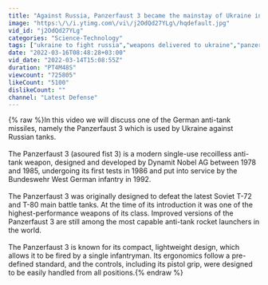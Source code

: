 ```yaml
---
title: "Against Russia, Panzerfaust 3 became the mainstay of Ukraine in addition to NLAW and Javelin"
image: "https:\/\/i.ytimg.com\/vi\/j2OdQd27YLg\/hqdefault.jpg"
vid_id: "j2OdQd27YLg"
categories: "Science-Technology"
tags: ["ukraine to fight russia","weapons delivered to ukraine","panzerfaust 3"]
date: "2022-03-16T08:48:28+03:00"
vid_date: "2022-03-14T15:08:55Z"
duration: "PT4M48S"
viewcount: "725805"
likeCount: "5100"
dislikeCount: ""
channel: "Latest Defense"
---
```

{% raw %}In this video we will discuss one of the German anti-tank missiles, namely the Panzerfaust 3 which is used by Ukraine against Russian tanks.<br /><br />The Panzerfaust 3 (asoured fist 3) is a modern single-use recoilless anti-tank weapon, designed and developed by Dynamit Nobel AG between 1978 and 1985, undergoing its first tests in 1986 and put into service by the Bundeswehr West German infantry in 1992.<br /><br />The Panzerfaust 3 was originally designed to defeat the latest Soviet T-72 and T-80 main battle tanks. At the time of its introduction it was one of the highest-performance weapons of its class. Improved versions of the Panzerfaust 3 are still among the most capable anti-tank rocket launchers in the world.<br /><br />The Panzerfaust 3 is known for its compact, lightweight design, which allows it to be fired by a single infantryman. Its ergonomics follow a pre-defined standard, and the controls, including its pistol grip, were designed to be easily handled from all positions.{% endraw %}
